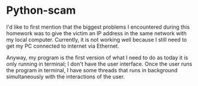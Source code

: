 # Python-scam

I'd like to first mention that the biggest problems I encountered during this homework was to give the victim an IP address in the same network with my local computer.
Currently, it is not working well because I still need to get my PC connected to internet via Ethernet. 

Anyway, my program is the first version of what I need to do as today it is only running in terminal; I don't have the user interface. Once the user runs the program in terminal, I have some threads that runs in background simultaneously with the interactions of the user.





